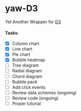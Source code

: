# yaw-D3
Yet Another Wrapper for [D3](https://d3js.org)

#### Tasks:
- [x] Column chart
- [x] Line chart
- [x] Pie chart
- [x] Bubble heatmap
- [ ] Tree diagram
- [ ] Radial diagram
- [ ] Chord diagram
- [ ] Bubble pack
- [ ] Add click events
- [ ] Review data schemes (ongoing)
- [ ] Review code (ongoing)
- [ ] Proper tutorial
